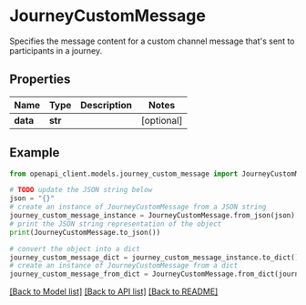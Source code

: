 # JourneyCustomMessage

Specifies the message content for a custom channel message that's sent to participants in a journey.

## Properties

Name | Type | Description | Notes
------------ | ------------- | ------------- | -------------
**data** | **str** |  | [optional] 

## Example

```python
from openapi_client.models.journey_custom_message import JourneyCustomMessage

# TODO update the JSON string below
json = "{}"
# create an instance of JourneyCustomMessage from a JSON string
journey_custom_message_instance = JourneyCustomMessage.from_json(json)
# print the JSON string representation of the object
print(JourneyCustomMessage.to_json())

# convert the object into a dict
journey_custom_message_dict = journey_custom_message_instance.to_dict()
# create an instance of JourneyCustomMessage from a dict
journey_custom_message_from_dict = JourneyCustomMessage.from_dict(journey_custom_message_dict)
```
[[Back to Model list]](../README.md#documentation-for-models) [[Back to API list]](../README.md#documentation-for-api-endpoints) [[Back to README]](../README.md)


